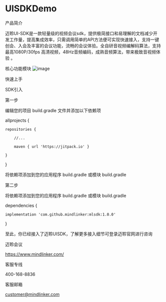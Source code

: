 # UISDKDemo
产品简介

迈聆UI-SDK是一款轻量级的视频会议sdk，提供极简接口和易理解的文档减少开发工作量，提高集成效率，只需调用简单的API方法便可实现快速接入，支持一键创会、入会及丰富的会议功能，流畅的会议体验。全自研音视频编解码算法，支持最高1080P/30fps 高清视频，48Hz音频编码，成熟音频算法，带来极致音视频体验 。

核心功能模块
![image](https://user-images.githubusercontent.com/79431798/169290060-31c10e2c-abde-4d72-9735-d2b776499898.png)

快速上手

SDK引入

第一步

编辑您的项目 build.gradle 文件并添加以下依赖项

allprojects {

    repositories {
    
        //...
        
        maven { url 'https://jitpack.io' }
        
    }
    
}

将依赖项添加到您的应用程序 build.gradle 或模块 build.gradle

第二步

将依赖项添加到您的应用程序 build.gradle 或模块 build.gradle

dependencies {

    implementation 'com.github.mindlinker:mlsdk:1.0.0'
    
}

至此，你已经接入了迈聆UISDK，了解更多接入细节可登录迈聆官网进行咨询


迈聆会议

https://www.mindlinker.com/

客服专线

400-168-8836

客服邮箱

customer@mindlinker.com

